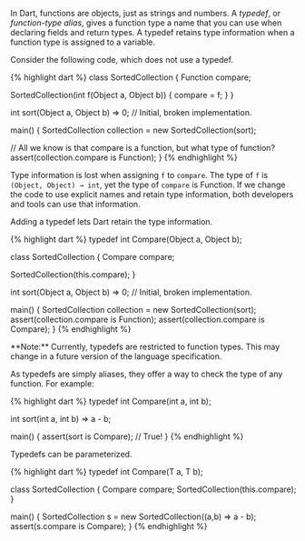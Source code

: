In Dart, functions are objects, just as strings and numbers.
A _typedef_, or _function-type alias_, gives a function type a
name that you can use when declaring fields and return
types. A typedef retains type information
when a function type is assigned to a variable.

Consider the following code, which does not use a typedef.

{% highlight dart %}
class SortedCollection {
  Function compare;

  SortedCollection(int f(Object a, Object b)) {
    compare = f;
  }
}

int sort(Object a, Object b) => 0; // Initial, broken implementation.

main() {
  SortedCollection collection = new SortedCollection(sort);

  // All we know is that compare is a function, but what type of function?
  assert(collection.compare is Function);
}
{% endhighlight %}

Type information is lost when assigning `f` to `compare`.
The type of `f` is `(Object, Object) → int`, yet
the type of `compare` is Function.
If we change the code to use explicit names and retain type information,
both developers and tools can use that information.

Adding a typedef lets Dart retain the type information.

{% highlight dart %}
typedef int Compare(Object a, Object b);

class SortedCollection {
  Compare compare;

  SortedCollection(this.compare);
}

int sort(Object a, Object b) => 0; // Initial, broken implementation.

main() {
  SortedCollection collection = new SortedCollection(sort);
  assert(collection.compare is Function);
  assert(collection.compare is Compare);
}
{% endhighlight %}

<aside class="note" markdown="1">
**Note:** Currently, typedefs are restricted to function types.
This may change in a future version of the language specification.
</aside>

As typedefs are simply aliases, they offer a way to check the
type of any function. For example:

{% highlight dart %}
typedef int Compare(int a, int b);

int sort(int a, int b) => a - b;

main() {
  assert(sort is Compare);  // True!
}
{% endhighlight %}

Typedefs can be parameterized.

{% highlight dart %}
typedef int Compare<T>(T a, T b);

class SortedCollection<T> {
  Compare<T> compare;
  SortedCollection(this.compare);
}

main() {
  SortedCollection<int> s = new SortedCollection<int>((a,b) => a - b);
  assert(s.compare is Compare<int>);
}
{% endhighlight %}